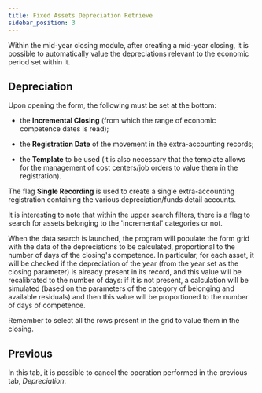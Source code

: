 ```yaml
---
title: Fixed Assets Depreciation Retrieve
sidebar_position: 3
---
```


Within the mid-year closing module, after creating a mid-year closing, it is possible to automatically value the depreciations relevant to the economic period set within it.

## Depreciation 

Upon opening the form, the following must be set at the bottom:

- the **Incremental Closing** (from which the range of economic competence dates is read);

- the **Registration Date** of the movement in the extra-accounting records;

- the **Template** to be used (it is also necessary that the template allows for the management of cost centers/job orders to value them in the registration).

The flag **Single Recording** is used to create a single extra-accounting registration containing the various depreciation/funds detail accounts. 

It is interesting to note that within the upper search filters, there is a flag to search for assets belonging to the 'incremental' categories or not.

When the data search is launched, the program will populate the form grid with the data of the depreciations to be calculated, proportional to the number of days of the closing's competence. In particular, for each asset, it will be checked if the depreciation of the year (from the year set as the closing parameter) is already present in its record, and this value will be recalibrated to the number of days: if it is not present, a calculation will be simulated (based on the parameters of the category of belonging and available residuals) and then this value will be proportioned to the number of days of competence.

Remember to select all the rows present in the grid to value them in the closing.

## Previous 

In this tab, it is possible to cancel the operation performed in the previous tab, *Depreciation*.